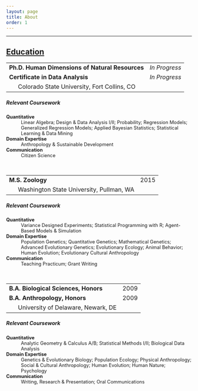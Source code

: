 ```yaml
---
layout: page
title: About
order: 1
---
```

<!-- Source: http://www.randomsnippets.com/2011/04/10/how-to-hide-show-or-toggle-your-div-with-jquery/ -->
<script type="text/javascript" src="https://ajax.googleapis.com/ajax/libs/jquery/1.4.4/jquery.min.js"></script>
<script type="text/javascript">
function show(thechosenone) {
     $('.boxes').each(function(index) {
          if ($(this).attr("id") == thechosenone) {
               $(this).show(400);
          }
          else {
               $(this).hide(400);
          }
     });
}
</script>

---

<a id="education-btn" href="javascript:show('boxes1');"><h2>Education</h2></a>

<div class="boxes" id="boxes1">

<table>
<tr><td><strong>Ph.D. Human Dimensions of Natural Resources</strong></td><td align="right"><em>In Progress</em></td></tr>
<tr><td><strong>Certificate in Data Analysis</strong></td><td align="right"><em>In Progress</em></td></tr>
<tr><td style="padding-left: 2rem";>Colorado State University, Fort Collins, CO</td><td></td></tr>
</table>

<h5>Relevant Coursework</h5>
<dl style="font-size: 0.8rem;">
<dt><strong>Quantitative</strong></dt>
<dd>Linear Algebra; Design & Data Analysis I/II; Probability; Regression Models; Generalized Regression Models; Applied Bayesian Statistics; Statistical Learning & Data Mining</dd>
<dt><strong>Domain Expertise</strong></dt>
<dd>Anthropology & Sustainable Development</dd>
<dt><strong>Communication</strong></dt>
<dd>Citizen Science</dd>
</dl>


<br>
<table>
<tr><td><strong>M.S. Zoology</strong></td><td align="right">2015</td></tr>
<tr><td style="padding-left: 2rem";>Washington State University, Pullman, WA</td><td></td></tr>
</table>

<h5>Relevant Coursework</h5>
<dl style="font-size: 0.8rem;">
<dt><strong>Quantitative</strong></dt>
<dd>Variance Designed Experiments; Statistical Programming with R; Agent-Based Models & Simulation</dd>
<dt><strong>Domain Expertise</strong></dt>
<dd>Population Genetics; Quantitative Genetics; Mathematical Genetics; Advanced Evolutionary Genetics; Evolutionary Ecology; Animal Behavior; Human Evolution; Evolutionary Cultural Anthropology</dd>
<dt><strong>Communication</strong></dt>
<dd>Teaching Practicum; Grant Writing</dd>
</dl>


<br>
<table>
<tr><td><strong>B.A. Biological Sciences, Honors</strong></td><td align="right">2009</td></tr>
<tr><td><strong>B.A. Anthropology, Honors</strong></td><td align="right">2009</td></tr>
<tr><td style="padding-left: 2rem";>University of Delaware, Newark, DE</td><td></td></tr>
</table>

<h5>Relevant Coursework</h5>
<dl style="font-size: 0.8rem;">
<dt><strong>Quantitative</strong></dt>
<dd>Analytic Geometry & Calculus A/B; Statistical Methods I/II; Biological Data Analysis</dd>
<dt><strong>Domain Expertise</strong></dt>
<dd>Genetics & Evolutionary Biology; Population Ecology; Physical Anthropology; Social & Cultural Anthropology; Human Evolution; Human Nature; Psychology</dd>
<dt><strong>Communication</strong></dt>
<dd>Writing, Research & Presentation; Oral Communications</dd>
</dl>

</div>


<!--
<a id="skills-btn" href="javascript:show('boxes2');"><h2>Skills</h2></a>

<div class="boxes" id="boxes2">

R dplyr, tidyr, ggplot2
Python
Other Languages HTML/CSS, NetLogo
Tools CLI, Git

</div>



<a id="projects-btn" href="javascript:show('boxes3');"><h2>Projects</h2></a>

<div class="boxes" id="boxes3">

Biocultural Diversity in Ethiopia

</div>



Curriculum Vitae [icon]
-->
